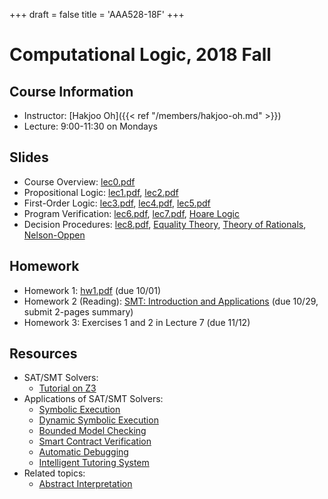 +++
draft = false
title = 'AAA528-18F'
+++

# Computational Logic, 2018 Fall

## Course Information

- Instructor: [Hakjoo Oh]({{< ref "/members/hakjoo-oh.md" >}})
- Lecture: 9:00-11:30 on Mondays

## Slides

- Course Overview: [lec0.pdf](./slides/lec0.pdf)
- Propositional Logic: [lec1.pdf](./slides/lec1.pdf), [lec2.pdf](./slides/lec2.pdf)
- First-Order Logic: [lec3.pdf](./slides/lec3.pdf), [lec4.pdf](./slides/lec4.pdf), [lec5.pdf](./slides/lec5.pdf)
- Program Verification: [lec6.pdf](./slides/lec6.pdf), [lec7.pdf](./slides/lec7.pdf), [Hoare Logic](./slides/HoareLogic-6up.pdf)
- Decision Procedures: [lec8.pdf](./slides/lec8.pdf), [Equality Theory](./slides/lecture11-6up.pdf), [Theory of Rationals](./slides/lecture12-6up.pdf), [Nelson-Oppen](./slides/lecture16-6up.pdf)

## Homework

- Homework 1: [hw1.pdf](./homeworks/hw1.pdf) (due 10/01)
- Homework 2 (Reading): [SMT: Introduction and Applications](./homeworks/p69-de_moura.pdf) (due 10/29, submit 2-pages summary)
- Homework 3: Exercises 1 and 2 in Lecture 7 (due 11/12)

## Resources

- SAT/SMT Solvers:
    - [Tutorial on Z3](https://rise4fun.com/z3/tutorial)
- Applications of SAT/SMT Solvers:
    - [Symbolic Execution](./misc/SymbolicExecution.pdf)
    - [Dynamic Symbolic Execution](./misc/DynamicSymbolicExecution.pdf)
    - [Bounded Model Checking](./misc/BoundedModelChecking.pdf)
    - [Smart Contract Verification](./misc/ContractVerification.pdf)
    - [Automatic Debugging](./misc/fse18.pdf)
    - [Intelligent Tutoring System](./misc/oopsla18-fixml.pdf)
- Related topics:
    - [Abstract Interpretation](./misc/AbsInt.pdf)
